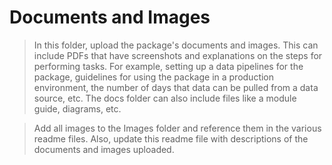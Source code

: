 # Documents and Images

> In this folder, upload the package's documents and images. This can include PDFs that have screenshots and explanations on the steps for performing tasks. For example, setting up a data pipelines for the package, guidelines for using the package in a production environment, the number of days that data can be pulled from a data source, etc. The docs folder can also include files like a module guide, diagrams, etc.

> Add all images to the Images folder and reference them in the various readme files. Also, update this readme file with descriptions of the documents and images uploaded.

